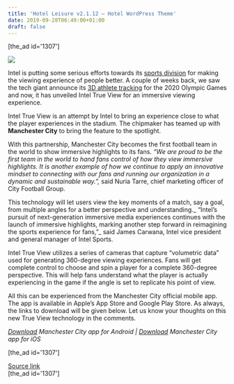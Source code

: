 ```yaml
---
title: 'Hotel Leisure v2.1.12 – Hotel WordPress Theme'
date: 2019-09-28T06:49:00+01:00
draft: false
---
```


\[the\_ad id='1307'\]  
  

  
![](https://beebom.com/wp-content/uploads/2019/09/intel-true-view-mancity.jpg)

Intel is putting some serious efforts towards its [sports division](https://www.intel.com/content/www/us/en/sports/sports-overview.html) for making the viewing experience of people better. A couple of weeks back, we saw the tech giant announce its [3D athlete tracking](https://beebom.com/intel-3d-tracking-2020-olympics/) for the 2020 Olympic Games and now, it has unveiled Intel True View for an immersive viewing experience.  

Intel True View is an attempt by Intel to bring an experience close to what the player experiences in the stadium. The chipmaker has teamed up with **Manchester City** to bring the feature to the spotlight.  

With this partnership, Manchester City becomes the first football team in the world to show immersive highlights to its fans. _“We are proud to be the first team in the world to hand fans control of how they view immersive highlights. It is another example of how we continue to apply an innovative mindset to connecting with our fans and running our organization in a dynamic and sustainable way.”,_ said Nuria Tarre, chief marketing officer of City Football Group.  

This technology will let users view the key moments of a match, say a goal, from multiple angles for a better perspective and understanding._ “Intel’s pursuit of next-generation immersive media experiences continues with the launch of immersive highlights, marking another step forward in reimagining the sports experience for fans,”_ said James Carwana, Intel vice president and general manager of Intel Sports.  

Intel True View utilizes a series of cameras that capture “volumetric data” used for generating 360-degree viewing experiences. Fans will get complete control to choose and spin a player for a complete 360-degree perspective. This will help fans understand what the player is actually experiencing in the game if the angle is set to replicate his point of view.  

All this can be experienced from the Manchester City official mobile app. The app is available in Apple’s App Store and Google Play Store. As always, the links to download will be given below. Let us know your thoughts on this new True View technology in the comments.  

  

_[Download](https://play.google.com/store/apps/details?id=com.mancity&hl=en_US) Manchester City app for Android | [Download](https://apps.apple.com/us/app/manchester-city-official-app/id416127886) Manchester City app for iOS_  

  
\[the\_ad id='1307'\]  
  
[Source link](https://beebom.com/intel-true-view-experience/)  
\[the\_ad id='1307'\]